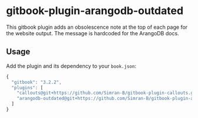 # gitbook-plugin-arangodb-outdated

This gitbook plugin adds an obsolescence note at the top of each page for the website output.
The message is hardcoded for the ArangoDB docs.

## Usage

Add the plugin and its dependency to your `book.json`:

```js
{
  "gitbook": "3.2.2",
  "plugins": [
    "callouts@git+https://github.com/Simran-B/gitbook-plugin-callouts.git",
    "arangodb-outdated@git+https://github.com/Simran-B/gitbook-plugin-arangodb-outdated.git"
  ]
}
```
